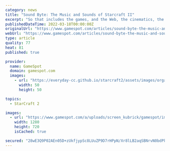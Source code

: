 ```yaml
---
category: news
title: "Sound Byte: The Music and Sounds of Starcraft II"
excerpt: "So that includes the games, and the Web, the cinematics, the trailers, and what have you. So Starcraft II has been on my radar ever since I started here, and each game has had its time to kind of ..."
publishedDateTime: 2022-03-18T00:00:00Z
originalUrl: "https://www.gamespot.com/articles/sound-byte-the-music-and-sounds-of-starcraft-ii/1100-6273407/"
webUrl: "https://www.gamespot.com/articles/sound-byte-the-music-and-sounds-of-starcraft-ii/1100-6273407/"
type: article
quality: 77
heat: 81
published: true

provider:
  name: GameSpot
  domain: gamespot.com
  images:
    - url: "https://everyday-cc.github.io/starcraft2/assets/images/organizations/gamespot.com-50x50.jpg"
      width: 50
      height: 50

topics:
  - StarCraft 2

images:
  - url: "https://www.gamespot.com/a/uploads/screen_kubrick/gamespot/images/2010/209/1547948-939643_20100729_016.jpg"
    width: 1280
    height: 720
    isCached: true

secured: "28wE3Q9P02AEn05D+zUkfjypSc8LUuZP9D7rHPpN/Xr8lLB2aqSBNrvN0bdPkMnBKNJqePZXld254ZVi2r+smXuqh30zGli7ykXCCm+CslpL4gpk3ktmW7ktxI9QSKHKtNnWRKUqCH/3pZx1tql59kyYYmzoWvaaRgC9nWl7FMaSjM1F/1fon8z3Q4Ldwemv6kOuIdhIicoSsZQIKioPjJz3EZhElGsmAoccldBPcG+pVFEDrcpXsRx/qUw/Vr4Oi+Nt7l12hxf53B9nGfD7NC0WhuPh8n23Z/UJfjVSwpj+iaNMS2l4dlfjsC6n2nKcHhacpkJfY70Dpx06eTsJvTfq8pUs7C4hDK6xAvz5pBA=;5F9nzdArFWhm8adPVh4fjQ=="
---
```


